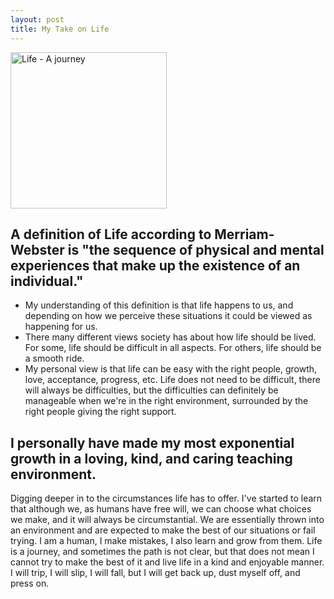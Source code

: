 ```yaml
---
layout: post
title: My Take on Life
---
```

<img src="https://images.unsplash.com/photo-1528543606781-2f6e6857f318?ixlib=rb-4.0.3&ixid=MnwxMjA3fDB8MHxwaG90by1wYWdlfHx8fGVufDB8fHx8&auto=format&fit=crop&w=930&q=80" alt="Life - A journey" width="250"/>
<br>

## A definition of Life according to Merriam-Webster is "the sequence of physical and mental experiences that make up the existence of an individual."
- My understanding of this definition is that life happens to us, and depending on how we perceive these situations it could be viewed as happening for us.
- There many different views society has about how life should be lived. For some, life should be difficult in all aspects. For others, life should be a smooth ride.
- My personal view is that life can be easy with the right people, growth, love, acceptance, progress, etc. Life does not need to be difficult, there will always be difficulties, but the difficulties can definitely be manageable when we're in the right environment, surrounded by the right people giving the right support.
 
## I personally have made my most exponential growth in a loving, kind, and caring teaching environment.


Digging deeper in to the circumstances life has to offer. I've started to learn that although we, as humans have free will, we can choose
what choices we make, and it will always be circumstantial. We are essentially thrown into an environment and are expected to make the best of our situations
or fail trying. I am a human, I make mistakes, I also learn and grow from them. Life is a journey, and sometimes the path is not clear, but that does not mean
I cannot try to make the best of it and live life in a kind and enjoyable manner. I will trip, I will slip, I will fall, but I will get back up, dust myself off,
and press on. 
